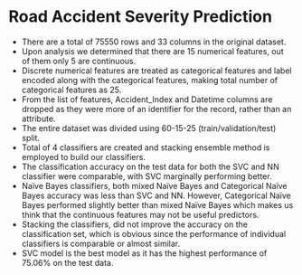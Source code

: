 # Road Accident Severity Prediction

- There are a total of 75550 rows and 33 columns in the original dataset.
- Upon analysis we determined that there are 15 numerical features, out of them only 5 are continuous.
- Discrete numerical features are treated as categorical features and label encoded along with the categorical features, making total number of categorical features as 25.
- From the list of features, Accident_Index and Datetime columns are dropped as they were more of an identifier for the record, rather than an attribute.
- The entire dataset was divided using 60-15-25 (train/validation/test) split.
-  Total of 4 classifiers are created and stacking ensemble method is employed to build our classifiers.
- The classification accuracy on the test data for both the SVC and NN classifier were comparable, with SVC marginally performing better.
- Naïve Bayes classifiers, both mixed Naïve Bayes and Categorical Naïve Bayes accuracy was less than SVC and NN. However, Categorical Naïve Bayes performed slightly better than mixed Naïve Bayes which makes us think that the continuous features may not be useful predictors.
- Stacking the classifiers, did not improve the accuracy on the classification set, which is obvious since the performance of individual classifiers is comparable or almost similar.
- SVC model is the best model as it has the highest performance of 75.06% on the test data.
